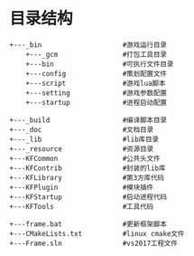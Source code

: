 # 目录结构


	+---_bin					#游戏运行目录
		+---_gcm				#打包工具目录
		+---bin					#可执行文件目录
   		+---config				#策划配置文件
		+---script				#游戏lua脚本
		+---setting				#游戏参数配置
		+---startup				#进程启动配置

    +---_build					#编译脚本目录
    +---_doc					#文档目录
    +---_lib					#lib库目录
    +---_resource				#资源目录
    +---KFCommon				#公共头文件
    +---KFContrib				#封装的lib库
    +---KFLibrary				#第3方库代码
    +---KFPlugin				#模块插件
    +---KFStartup				#启动进程代码
    +---KFTools					#工具代码

	+---frame.bat				#更新框架脚本
	+---CMakeLists.txt			#linux cmake文件
	+---Frame.sln				#vs2017工程文件
